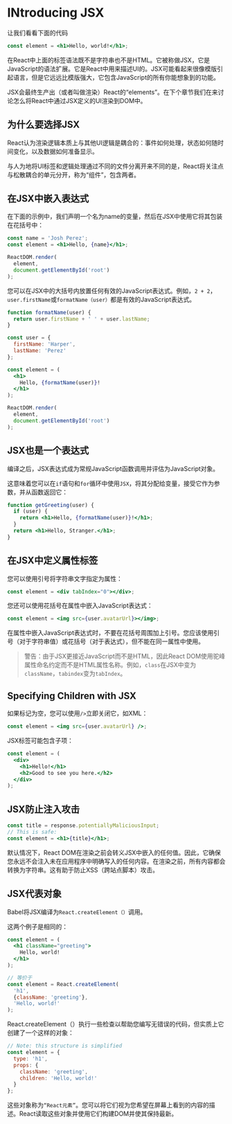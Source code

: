 # INtroducing JSX

让我们看看下面的代码

```jsx
const element = <h1>Hello, world!</h1>;
```

在React中上面的标签语法既不是字符串也不是HTML。它被称做JSX，它是JavaScript的语法扩展。它是React中用来描述UI的。JSX可能看起来很像模版引起语言，但是它远远比模版强大，它包含JavaScript的所有你能想象到的功能。

JSX会最终生产出（或者叫做渲染）React的“elements”。在下个章节我们在来讨论怎么将React中通过JSX定义的UI渲染到DOM中。

## 为什么要选择JSX

React认为渲染逻辑本质上与其他UI逻辑是耦合的：事件如何处理，状态如何随时间变化，以及数据如何准备显示。

与人为地将UI标签和逻辑处理通过不同的文件分离开来不同的是，React将关注点与松散耦合的单元分开，称为“组件”，包含两者。

## 在JSX中嵌入表达式

在下面的示例中，我们声明一个名为name的变量，然后在JSX中使用它将其包装在花括号中：

```jsx
const name = 'Josh Perez';
const element = <h1>Hello, {name}</h1>;

ReactDOM.render(
  element,
  document.getElementById('root')
);
```

您可以在JSX中的大括号内放置任何有效的JavaScript表达式。例如，`2 + 2`，`user.firstName`或`formatName（user）`都是有效的JavaScript表达式。

```jsx
function formatName(user) {
  return user.firstName + ' ' + user.lastName;
}

const user = {
  firstName: 'Harper',
  lastName: 'Perez'
};

const element = (
  <h1>
    Hello, {formatName(user)}!
  </h1>
);

ReactDOM.render(
  element,
  document.getElementById('root')
);
```

## JSX也是一个表达式

编译之后，JSX表达式成为常规JavaScript函数调用并评估为JavaScript对象。

这意味着您可以在`if`语句和`for`循环中使用`JSX`，将其分配给变量，接受它作为参数，并从函数返回它：

```jsx
function getGreeting(user) {
  if (user) {
    return <h1>Hello, {formatName(user)}!</h1>;
  }
  return <h1>Hello, Stranger.</h1>;
}

```

## 在JSX中定义属性标签

您可以使用引号将字符串文字指定为属性：

```jsx
const element = <div tabIndex="0"></div>;
```

您还可以使用花括号在属性中嵌入JavaScript表达式：

```jsx
const element = <img src={user.avatarUrl}></img>;
```

在属性中嵌入JavaScript表达式时，不要在花括号周围加上引号。您应该使用引号（对于字符串值）或花括号（对于表达式），但不能在同一属性中使用。

> 警告：由于JSX更接近JavaScript而不是HTML，因此React DOM使用驼峰属性命名约定而不是HTML属性名称。例如，`class`在JSX中变为`className`，`tabindex`变为`tabIndex`。

## Specifying Children with JSX

如果标记为空，您可以使用`/>`立即关闭它，如XML：

```jsx
const element = <img src={user.avatarUrl} />;
```

JSX标签可能包含子项：

```jsx
const element = (
  <div>
    <h1>Hello!</h1>
    <h2>Good to see you here.</h2>
  </div>
);
```

## JSX防止注入攻击

```jsx
const title = response.potentiallyMaliciousInput;
// This is safe:
const element = <h1>{title}</h1>;
```

默认情况下，React DOM在渲染之前会转义JSX中嵌入的任何值。因此，它确保您永远不会注入未在应用程序中明确写入的任何内容。在渲染之前，所有内容都会转换为字符串。这有助于防止XSS（跨站点脚本）攻击。

## JSX代表对象

Babel将JSX编译为`React.createElement（）`调用。

这两个例子是相同的：

```jsx
const element = (
  <h1 className="greeting">
    Hello, world!
  </h1>
);

// 等价于
const element = React.createElement(
  'h1',
  {className: 'greeting'},
  'Hello, world!'
);
```

React.createElement（）执行一些检查以帮助您编写无错误的代码，但实质上它创建了一个这样的对象：

```jsx
// Note: this structure is simplified
const element = {
  type: 'h1',
  props: {
    className: 'greeting',
    children: 'Hello, world!'
  }
};
```

这些对象称为`“React元素”`。您可以将它们视为您希望在屏幕上看到的内容的描述。React读取这些对象并使用它们构建DOM并使其保持最新。
